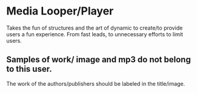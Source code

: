 # Media Looper/Player

  Takes the fun of structures and the art of dynamic to create/to provide users a fun experience. From fast leads, to unnecessary efforts to limit users.


## Samples of work/ image and mp3 do not belong to this user.

  The work of the authors/publishers should be labeled in the title/image.
